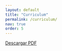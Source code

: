 ```yaml
---
layout: default
title: "Curriculum"
permalink: /curriculum/
nav: true
order: 5
---
```


<!-- Visualizar el PDF -->

<!-- O usar un iframe -->
<!--<iframe src="assets/files/cv.pdf" width="100%" height="100%"></iframe>-->
<object data="{{ 'assets/files/cv.pdf' | relative_url }} " height="100%" width="100%"></object>

<!-- Enlace para descargar el PDF -->
<p><a href="assets/files/cv.pdf" download="javiersainzcv.pdf">Descargar PDF</a></p>
